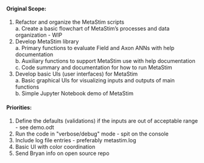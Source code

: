#### Original Scope:
1. Refactor and organize the MetaStim scripts  
    a. Create a basic flowchart of MetaStim’s processes and data organization - WIP  
2. Develop MetaStim library  
    a. Primary functions to evaluate Field and Axon ANNs with help documentation  
    b. Auxiliary functions to support MetaStim use with help documentation  
    c. Code summary and documentation for how to run MetaStim  
3. Develop basic UIs (user interfaces) for MetaStim  
    a. Basic graphical UIs for visualizing inputs and outputs of main functions  
    b. Simple Jupyter Notebook demo of MetaStim  



#### Priorities:  
1. Define the defaults (validations) if the inputs are out of acceptable range - see demo.odt
2. Run the code in "verbose/debug" mode - spit on the console
3. Include log file entries - preferably metastim.log
4. Basic UI with color coordination
5. Send Bryan info on open source repo